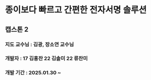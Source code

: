 # 종이보다 빠르고 간편한 전자서명 솔루션



## 캡스톤 2 
### 지도 교수님 : 김광, 장소연 교수님 
### 개발자 : 17 김홍찬 22 김솔미 22 류찬미 
### 개발 기간 : 2025.01.30 ~ 

